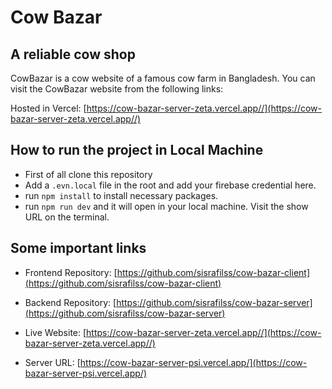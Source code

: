 # Cow Bazar 
## A reliable cow shop

CowBazar is a cow website of a famous cow farm in Bangladesh. You can visit the CowBazar website from the following links:

Hosted in Vercel: [https://cow-bazar-server-zeta.vercel.app//](https://cow-bazar-server-zeta.vercel.app//)

## How to run the project in Local Machine
* First of all clone this repository
* Add a `.evn.local` file in the root and add your firebase credential here.
* run `npm install` to install necessary packages.
* run `npm run dev` and it will open in your local machine. Visit the show URL on the terminal.

## Some important links
* Frontend Repository: [https://github.com/sisrafilss/cow-bazar-client](https://github.com/sisrafilss/cow-bazar-client)

* Backend Repository: [https://github.com/sisrafilss/cow-bazar-server](https://github.com/sisrafilss/cow-bazar-server)

* Live Website: [https://cow-bazar-server-zeta.vercel.app//](https://cow-bazar-server-zeta.vercel.app//)

* Server URL: [https://cow-bazar-server-psi.vercel.app/](https://cow-bazar-server-psi.vercel.app/)
